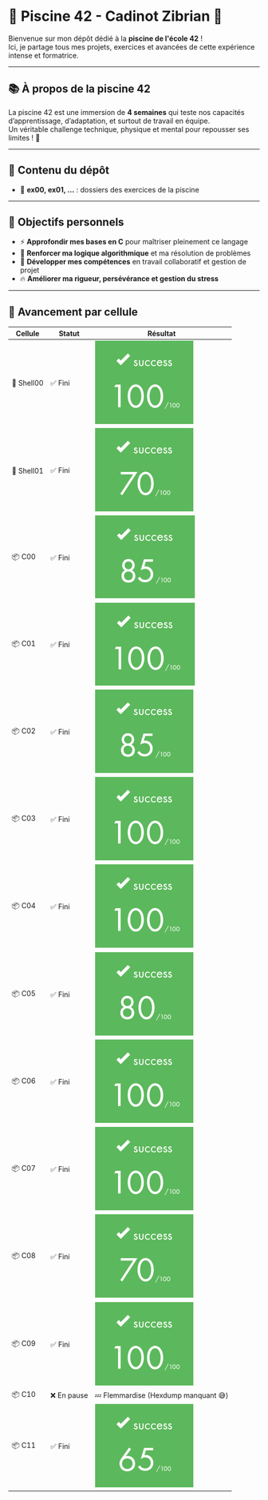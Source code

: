 # 🚀 Piscine 42 - Cadinot Zibrian 🌊

Bienvenue sur mon dépôt dédié à la **piscine de l'école 42** !  
Ici, je partage tous mes projets, exercices et avancées de cette expérience intense et formatrice.

---

## 📚 À propos de la piscine 42

La piscine 42 est une immersion de **4 semaines** qui teste nos capacités d’apprentissage, d’adaptation, et surtout de travail en équipe.  
Un véritable challenge technique, physique et mental pour repousser ses limites ! 💪

---


## 📂 Contenu du dépôt

- 📁 **ex00, ex01, ...** : dossiers des exercices de la piscine  

---


## 🎯 Objectifs personnels

- ⚡ **Approfondir mes bases en C** pour maîtriser pleinement ce langage  
- 🧠 **Renforcer ma logique algorithmique** et ma résolution de problèmes  
- 🤝 **Développer mes compétences** en travail collaboratif et gestion de projet  
- 🔥 **Améliorer ma rigueur, persévérance et gestion du stress**

---
## 🧩 Avancement par cellule

| Cellule  | Statut   | Résultat |
|----------|----------|----------|
| 🐚 Shell00 | ✅ Fini  | ![Shell00](Other/img/Shell00.png) |
| 🐚 Shell01 | ✅ Fini  | ![Shell01](Other/img/Shell01.png) |
| 📦 C00     | ✅ Fini  | ![C00](Other/img/C00.png) |
| 📦 C01     | ✅ Fini  | ![C01](Other/img/C01.png) |
| 📦 C02     | ✅ Fini  | ![C02](Other/img/C02.png) |
| 📦 C03     | ✅ Fini  | ![C03](Other/img/C03.png) |
| 📦 C04     | ✅ Fini  | ![C04](Other/img/C04.png) |
| 📦 C05     | ✅ Fini  | ![C05](Other/img/C05.png) |
| 📦 C06     | ✅ Fini  | ![C06](Other/img/C06.png) |
| 📦 C07     | ✅ Fini  | ![C07](Other/img/C07.png) |
| 📦 C08     | ✅ Fini  | ![C08](Other/img/C08.png) |
| 📦 C09     | ✅ Fini  | ![C09](Other/img/C09.png) |
| 📦 C10     | ❌ En pause  | 💤 Flemmardise (Hexdump manquant 😅) |
| 📦 C11     | ✅ Fini  | ![C11](Other/img/C11.png) |
